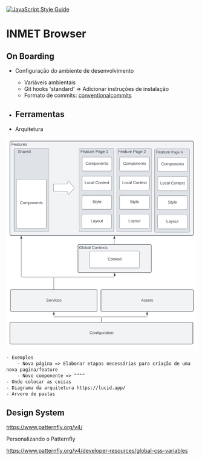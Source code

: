 [![JavaScript Style Guide](https://img.shields.io/badge/code_style-standard-brightgreen.svg)](https://standardjs.com)


# INMET Browser


## On Boarding

- Configuração do ambiente de desenvolvimento
    - Variáveis ambientais
    - Git hooks 'standard' => Adicionar instruções de instalação
    - Formato de commits: [conventionalcommits](https://www.conventionalcommits.org/en/v1.0.0/#summary)

- Ferramentas
    - 

- Arquitetura

![Arquitetura_Frontend_INMET_Diagrama](public/Arquitetura_Frontend_INMET_Diagrama.svg)

    - Exemplos
        - Nova página => Elaborar etapas necessárias para criação de uma nova pagina/feature
        - Novo componente => ^^^^
    - Onde colocar as coisas
    - Diagrama da arquitetura https://lucid.app/
    - Arvore de pastas


## Design System

https://www.patternfly.org/v4/

Personalizando o Patternfly

https://www.patternfly.org/v4/developer-resources/global-css-variables
